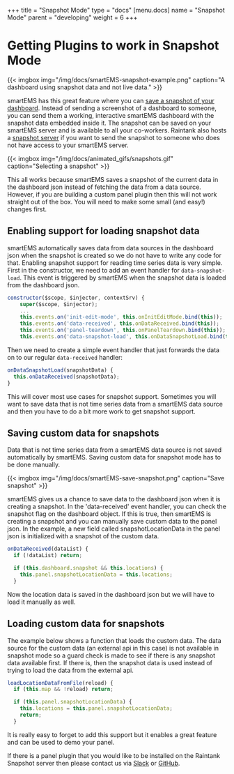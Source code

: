 +++
title = "Snapshot Mode"
type = "docs"
[menu.docs]
name = "Snapshot Mode"
parent = "developing"
weight = 6
+++

# Getting Plugins to work in Snapshot Mode

{{< imgbox img="/img/docs/smartEMS-snapshot-example.png" caption="A dashboard using snapshot data and not live data." >}}

smartEMS has this great feature where you can [save a snapshot of your dashboard](http://docs.smartems.org/reference/sharing/). Instead of sending a screenshot of a dashboard to someone, you can send them a working, interactive smartEMS dashboard with the snapshot data embedded inside it. The snapshot can be saved on your smartEMS server and is available to all your co-workers. Raintank also hosts a [snapshot server](http://snapshot.raintank.io/) if you want to send the snapshot to someone who does not have access to your smartEMS server.

{{< imgbox img="/img/docs/animated_gifs/snapshots.gif" caption="Selecting a snapshot" >}}

This all works because smartEMS saves a snapshot of the current data in the dashboard json instead of fetching the data from a data source. However, if you are building a custom panel plugin then this will not work straight out of the box. You will need to make some small (and easy!) changes first.

## Enabling support for loading snapshot data

smartEMS automatically saves data from data sources in the dashboard json when the snapshot is created so we do not have to write any code for that. Enabling snapshot support for reading time series data is very simple. First in the constructor, we need to add an event handler for `data-snapshot-load`. This event is triggered by smartEMS when the snapshot data is loaded from the dashboard json.

```javascript
constructor($scope, $injector, contextSrv) {
    super($scope, $injector);
    ...
    this.events.on('init-edit-mode', this.onInitEditMode.bind(this));
    this.events.on('data-received', this.onDataReceived.bind(this));
    this.events.on('panel-teardown', this.onPanelTeardown.bind(this));
    this.events.on('data-snapshot-load', this.onDataSnapshotLoad.bind(this));
```

Then we need to create a simple event handler that just forwards the data on to our regular `data-received` handler:

```javascript
onDataSnapshotLoad(snapshotData) {
  this.onDataReceived(snapshotData);
}
```

This will cover most use cases for snapshot support. Sometimes you will want to save data that is not time series data from a smartEMS data source and then you have to do a bit more work to get snapshot support.

## Saving custom data for snapshots

Data that is not time series data from a smartEMS data source is not saved automatically by smartEMS. Saving custom data for snapshot mode has to be done manually.

{{< imgbox img="/img/docs/smartEMS-save-snapshot.png" caption="Save snapshot" >}}

smartEMS gives us a chance to save data to the dashboard json when it is creating a snapshot. In the 'data-received' event handler, you can check the snapshot flag on the dashboard object. If this is true, then smartEMS is creating a snapshot and you can manually save custom data to the panel json. In the example, a new field called snapshotLocationData in the panel json is initialized with a snapshot of the custom data.

```javascript
onDataReceived(dataList) {
  if (!dataList) return;

  if (this.dashboard.snapshot && this.locations) {
    this.panel.snapshotLocationData = this.locations;
  }
```

Now the location data is saved in the dashboard json but we will have to load it manually as well.

## Loading custom data for snapshots

The example below shows a function that loads the custom data. The data source for the custom data (an external api in this case) is not available in snapshot mode so a guard check is made to see if there is any snapshot data available first. If there is, then the snapshot data is used instead of trying to load the data from the external api.

```javascript
loadLocationDataFromFile(reload) {
  if (this.map && !reload) return;

  if (this.panel.snapshotLocationData) {
    this.locations = this.panel.snapshotLocationData;
    return;
  }
```

It is really easy to forget to add this support but it enables a great feature and can be used to demo your panel.

If there is a panel plugin that you would like to be installed on the Raintank Snapshot server then please contact us via [Slack](https://raintank.slack.com) or [GitHub](https://github.com/smartems/smartems).

